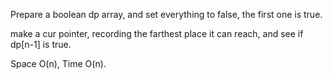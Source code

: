 
Prepare a boolean dp array, and set everything to false, the first one is true.   

make a cur pointer, recording the farthest place it can reach, and see if dp[n-1] is true. 

Space O(n), Time O(n).  

